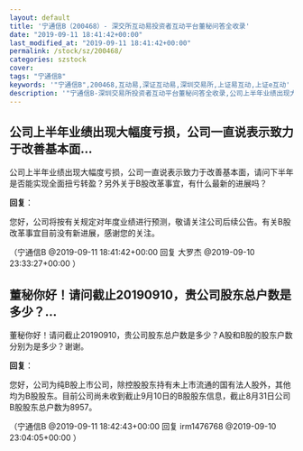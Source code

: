 ```yaml
---
layout: default
title: '宁通信B（200468）- 深交所互动易投资者互动平台董秘问答全收录'
date: "2019-09-11 18:41:42+00:00"
last_modified_at: "2019-09-11 18:41:42+00:00"
permalink: /stock/sz/200468/
categories: szstock
cover: 
tags: "宁通信B"
keywords: '"宁通信B",200468,互动易,深证互动易,深圳交易所,上证易互动,上证e互动'
description: '"宁通信B-深圳交易所投资者互动平台董秘问答全收录,公司上半年业绩出现大幅度亏损，公司一直说表示致力于改善基本面，请问下半年是否能实现全面扭亏转盈？另外关于B股改革事宜，有什么最新的进展吗？"'
---
```


## 公司上半年业绩出现大幅度亏损，公司一直说表示致力于改善基本面...

公司上半年业绩出现大幅度亏损，公司一直说表示致力于改善基本面，请问下半年是否能实现全面扭亏转盈？另外关于B股改革事宜，有什么最新的进展吗？

**回复**：

您好，公司将按有关规定对年度业绩进行预测，敬请关注公司后续公告。有关B股改革事宜目前没有新进展，感谢您的关注。 

（宁通信B  @2019-09-11 18:41:42+00:00 回复 大罗杰  @2019-09-10 23:33:27+00:00 ）

## 董秘你好！请问截止20190910，贵公司股东总户数是多少？...

董秘你好！请问截止20190910，贵公司股东总户数是多少？A股和B股的股东户数分别为是多少？谢谢。

**回复**：

您好，公司为纯B股上市公司，除控股股东持有未上市流通的国有法人股外，其他均为B股股东。目前公司尚未收到截止9月10日的B股股东信息，截止8月31日公司B股股东总户数为8957。 

（宁通信B  @2019-09-11 18:42:43+00:00 回复 irm1476768  @2019-09-10 23:04:05+00:00 ）

